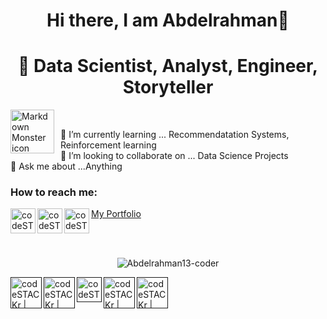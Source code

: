 
<h1 align="center">Hi there, I am Abdelrahman👋</h1>

<!--
**Abdelrahman13-coder/Abdelrahman13-coder** is a ✨ _special_ ✨ repository because its `README.md` (this file) appears on your GitHub profile.



Here are some ideas to get you started:
-->


<h1 align = "center"> 🔭 Data Scientist, Analyst, Engineer, Storyteller </h1>

<img src="https://internal.iti.gov.eg/assets/images/organization/iti-logo-text.png"     alt="Markdown Monster icon"     style="float: left; margin-right: 10px;" width ="70px;"/>

<br>

🌱 I’m currently learning ... Recommendatation Systems, Reinforcement learning
<br>
👯 I’m looking to collaborate on ... Data Science Projects
<br>
💬 Ask me about ...Anything
<br>
### How to reach me: 

[<img align="left" alt="codeSTACKr | LinkedIn" width="40px" src="https://img.icons8.com/external-justicon-flat-justicon/64/000000/external-linkedin-social-media-justicon-flat-justicon.png"/>](https://www.linkedin.com/in/abdelrahman--tarek/)

[<img align="left" alt="codeSTACKr | Kaggle" width="40px" src="https://cdn3.iconfinder.com/data/icons/logos-and-brands-adobe/512/189_Kaggle-512.png"/>](https://www.kaggle.com/abdelrahmantarek13)

[<img align="left" alt="codeSTACKr | DataCamp" width="40px" src="https://play-lh.googleusercontent.com/zIO-uuTBjFigUIswv_h9S0-wVIkno_obwannvzr7NrXbh_MXL_khqV7gEqBly6KXEi4"/>](https://app.datacamp.com/profile/abdelrahmanazim98)

[My Portfolio](https://fabulous-sage-429e9.stackbit.app/)

<!-- 
- ⚡ Fun fact: ... 
- 😄 Pronouns: ...
-->
<br>
<br>

<p align="center"> <img src="https://komarev.com/ghpvc/?username=Abdelrahman13-coder&label=Profile%20views&color=0e75b6&style=flat" alt="Abdelrahman13-coder" /> </p>

[<img align="left" alt="codeSTACKr | PowerBi" height = "50px" src="https://cdn.freelogovectors.net/wp-content/uploads/2023/11/power_bi-logo-freelogovectors.net_.png"/>]()
[<img align="left" alt="codeSTACKr | PowerApps" height = "50px" src="https://arunpotti.com/wp-content/uploads/2024/02/image-13.png?w=900"/>]()
[<img align="left" alt="codeSTACKr | PowerAutomate" height = "40px" src="https://www.paitgroup.com/hs-fs/hubfs/Power-Automate-22.png"/>]()
[<img align="left" alt="codeSTACKr | GPT" height = "50px" src="https://upload.wikimedia.org/wikipedia/commons/thumb/0/04/ChatGPT_logo.svg/2048px-ChatGPT_logo.svg.png"/>]()
[<img align="left" alt="codeSTACKr | Azure" height = "50px" src="https://upload.wikimedia.org/wikipedia/commons/thumb/a/a8/Microsoft_Azure_Logo.svg/1024px-Microsoft_Azure_Logo.svg.png"/>]()



